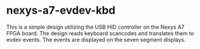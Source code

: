 # nexys-a7-evdev-kbd
This is a simple design utilizing the USB HID controller on the Nexys A7 FPGA board. The design reads keyboard scancodes and translates them to evdev events. The events are displayed on the seven segment displays.
